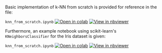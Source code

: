 Basic implementation of k-NN from scratch is provided for reference in the file:

`knn_from_scratch.ipynb`
[![Open in colab](https://colab.research.google.com/assets/colab-badge.svg)](https://colab.research.google.com/github/gimseng/99-ML-Learning-Projects/blob/master/010/solution/knn_from_scratch.ipynb)
[![View in nbviewer](https://github.com/jupyter/design/blob/master/logos/Badges/nbviewer_badge.svg)](https://nbviewer.jupyter.org/github/gimseng/99-ML-Learning-Projects/blob/master/010/solution/knn_from_scratch.ipynb)

Furthermore, an example notebook using scikit-learn's `KNeighborsClassifier` for the Iris dataset is given:

`knn_from_scratch.ipynb`
[![Open in colab](https://colab.research.google.com/assets/colab-badge.svg)](https://colab.research.google.com/github/gimseng/99-ML-Learning-Projects/blob/master/010/solution/knn_using_sklearn.ipynb.ipynb)
[![View in nbviewer](https://github.com/jupyter/design/blob/master/logos/Badges/nbviewer_badge.svg)](https://nbviewer.jupyter.org/github/gimseng/99-ML-Learning-Projects/blob/master/010/solution/knn_using_sklearn.ipynb.ipynb)
